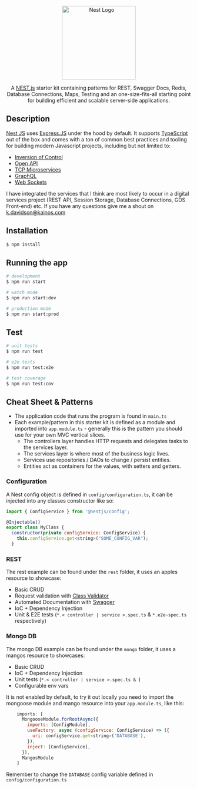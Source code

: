 <p align="center">
  <a href="http://nestjs.com/" target="blank"><img src="https://nestjs.com/img/logo-small.svg" width="200" alt="Nest Logo" /></a>
</p>

[circleci-image]: https://img.shields.io/circleci/build/github/nestjs/nest/master?token=abc123def456
[circleci-url]: https://circleci.com/gh/nestjs/nest

  <p align="center">A <a href="http://nestjs.com/" target="_blank">NEST.js</a> starter kit containing patterns for REST, Swagger Docs, Redis, Database Connections, Maps, Testing and an one-size-fits-all starting point for building efficient and scalable server-side applications.</p>

## Description

[Nest JS](https://docs.nestjs.com/) uses [Express.JS](https://expressjs.com/) under the hood by default. It supports [TypeScript](http://www.typescriptlang.org/) out of the box and comes with a ton of common best practices and tooling for building modern Javascript projects, including but not limited to:
- [Inversion of Control](https://docs.nestjs.com/fundamentals/custom-providers#di-fundamentals)
- [Open API](https://docs.nestjs.com/openapi/introduction)
- [TCP Microservices](https://docs.nestjs.com/microservices/basics)
- [GraphQL](https://docs.nestjs.com/graphql/quick-start)
- [Web Sockets](https://docs.nestjs.com/websockets/gateways)

I have integrated the services that I think are most likely to occur in a digital services project (REST API, Session Storage, Database Connections, GDS Front-end) etc. If you have any questions give me a shout on k.davidson@kainos.com

## Installation

```bash
$ npm install
```

## Running the app

```bash
# development
$ npm run start

# watch mode
$ npm run start:dev

# production mode
$ npm run start:prod
```

## Test

```bash
# unit tests
$ npm run test

# e2e tests
$ npm run test:e2e

# test coverage
$ npm run test:cov
```

## Cheat Sheet & Patterns
* The application code that runs the program is found in `main.ts`
* Each example/pattern in this starter kit is defined as a module and imported into `app.module.ts` - generally this is the pattern you should use for your own MVC vertical slices.
  * The controllers layer handles HTTP requests and delegates tasks to the services layer.
  * The services layer is where most of the business logic lives.
  * Services use repositories / DAOs to change / persist entities.
  * Entities act as containers for the values, with setters and getters.

### Configuration
A Nest config object is defined in `config/configuration.ts`, it can be injected into any classes constructor like so:
```js
import { ConfigService } from '@nestjs/config';

@Injectable()
export class MyClass {
  constructor(private configService: ConfigService) {
    this.configService.get<string>("SOME_CONFIG_VAR");
  }
```
### REST
The rest example can be found under the `rest` folder, it uses an apples resource to showcase:
- Basic CRUD
- Request validation with [Class Validator](https://github.com/typestack/class-validator)
- Automated Documentation with [Swagger](https://docs.nestjs.com/recipes/swagger)
- IoC + Dependency Injection
- Unit & E2E tests (`*.< controller | service >.spec.ts` & `*.e2e-spec.ts` respectively)

### Mongo DB
The mongo DB example can be found under the `mongo` folder, it uses a mangos resource to showcases:
- Basic CRUD
- IoC + Dependency Injection
- Unit tests (`*.< controller | service >.spec.ts & `)
- Configurable env vars

It is not enabled by default, to try it out locally you need to import the mongoose module and mango resource into your `app.module.ts`, like this:
```js
    imports: [
      MongooseModule.forRootAsync({
        imports: [ConfigModule],
        useFactory: async (configService: ConfigService) => ({
          uri: configService.get<string>('DATABASE'),
        }),
        inject: [ConfigService],
      }),
      MangosModule
    ]
```

Remember to change the `DATABASE` config variable defined in `config/configuration.ts`